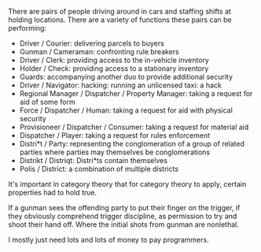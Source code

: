 There are pairs of people driving around in cars and staffing shifts at holding locations. There are a variety of functions these pairs can be performing:

* Driver / Courier: delivering parcels to buyers
* Gunman / Cameraman: confronting rule breakers
* Driver / Clerk: providing access to the in-vehicle inventory
* Holder / Check: providing access to a stationary inventory
* Guards: accompanying another duo to provide additional security
* Driver / Navigator: hacking: running an unlicensed taxi: a hack
* Regional Manager / Dispatcher / Property Manager: taking a request for aid of some form
* Force / Dispatcher / Human: taking a request for aid with physical security
* Provisioneer / Dispatcher / Consumer: taking a request for material aid
* Dispatcher / Player: taking a request for rules enforcement
* Distri*t / Party: representing the conglomeration of a group of related parties where parties may themselves be conglomerations
* Distrikt / Distriqt: Distri*ts contain themselves
* Polis / District: a combination of multiple districts

It's important in category theory that for category theory to apply, certain properties had to hold true.

If a gunman sees the offending party to put their finger on the trigger, if they obviously comprehend trigger discipline, as permission to try and shoot their hand off. Where the initial shots from gunman are nonlethal.

I mostly just need lots and lots of money to pay programmers.